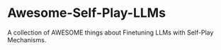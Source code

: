 # Awesome-Self-Play-LLMs
A collection of AWESOME things about Finetuning LLMs with Self-Play Mechanisms.
